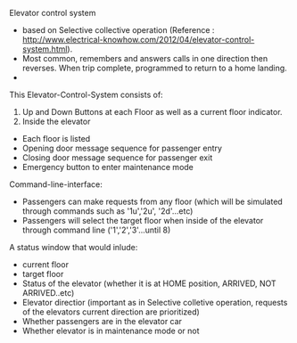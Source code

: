 Elevator control system

- based on Selective collective operation (Reference : http://www.electrical-knowhow.com/2012/04/elevator-control-system.html).
- Most common, remembers and answers calls in one direction then reverses. When trip complete, programmed to return to a home landing.
- 
This Elevator-Control-System consists of:

1. Up and Down Buttons at each Floor as well as a current floor indicator.
2. Inside the elevator
  - Each floor is listed
  - Opening door message sequence for passenger entry
  - Closing door message sequence for passenger exit
  - Emergency button to enter maintenance mode

Command-line-interface:
  - Passengers can make requests from any floor (which will be simulated through commands such as '1u','2u', '2d'...etc)
  - Passengers will select the target floor when inside of the elevator through command line ('1','2','3'...until 8)

 A status window that would inlude:
 - current floor
 - target floor
 - Status of the elevator (whether it is at HOME position, ARRIVED, NOT ARRIVED..etc)
 - Elevator directior (important as in Selective colletive operation, requests of the elevators current direction are prioritized)
 - Whether passengers are in the elevator car
 - Whether elevator is in maintenance mode or not

